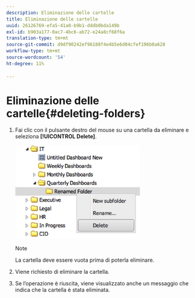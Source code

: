 ```yaml
---
description: Eliminazione delle cartelle
title: Eliminazione delle cartelle
uuid: 26126769-efa5-41a0-b9b1-dddb0bda149b
exl-id: b903a177-0ac7-4bc6-ab72-e24a8cf68f6a
translation-type: tm+mt
source-git-commit: d9df90242ef96188f4e4b5e6d04cfef196b0a628
workflow-type: tm+mt
source-wordcount: '54'
ht-degree: 11%

---
```


# Eliminazione delle cartelle{#deleting-folders}

1. Fai clic con il pulsante destro del mouse su una cartella da eliminare e seleziona **[!UICONTROL Delete]**.

   ![](assets/delete_folder.png)

   >[!NOTE]
   >
   >La cartella deve essere vuota prima di poterla eliminare.

1. Viene richiesto di eliminare la cartella.
1. Se l’operazione è riuscita, viene visualizzato anche un messaggio che indica che la cartella è stata eliminata.
